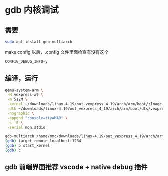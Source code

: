 # gdb 内核调试

## 需要

```bash
sudo apt install gdb-multiarch
```

make config 以后，.config 文件里面检查有没有这个

```python
CONFIG_DEBUG_INFO=y
```

## 编译，运行

```bash
qemu-system-arm \
 -M vexpress-a9 \
 -m 512M \
 -kernel ~/downloads/linux-4.19/out_vexpress_4_19/arch/arm/boot/zImage \
 -dtb ~/downloads/linux-4.19/out_vexpress_4_19/arch/arm/boot/dts/vexpress-v2p-ca9.dtb \
 -nographic \
 -append "console=ttyAMA0" \
 -s -S \
 -serial mon:stdio
```

```bash
gdb-multiarch /home/mmc/downloads/linux-4.19/out_vexpress_4_19/arch/arm/boot/compressed/vmlinux
(gdb) target remote localhost:1234
(gdb) b start_kernel
(gdb) c
```

## gdb 前端界面推荐 vscode + native debug 插件
